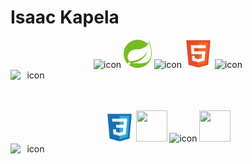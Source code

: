 # Isaac Kapela



<div align="center">
    <img src="https://techstack-generator.vercel.app/java-icon.svg" alt="icon" width="65" height="65" />
    <img src="https://raw.githubusercontent.com/devicons/devicon/master/icons/spring/spring-original.svg"  height="45" width="45" />
    <img src="https://techstack-generator.vercel.app/js-icon.svg" alt="icon" width="65" height="65" />
    <img src="https://raw.githubusercontent.com/devicons/devicon/master/icons/html5/html5-original.svg" height="45" width="45" />
    <img src="https://techstack-generator.vercel.app/ts-icon.svg" alt="icon" width="65" height="65" />
    <div style="display: flex; align-items: flex-start;"><img src="https://techstack-generator.vercel.app/nginx-icon.svg" alt="icon" width="65" height="65" /></div>
    <img src="https://raw.githubusercontent.com/devicons/devicon/master/icons/css3/css3-original.svg"  height="45" width="45"  />
    <img src="https://cdn.jsdelivr.net/gh/devicons/devicon/icons/nodejs/nodejs-original.svg" width="50" height="50" />
    <img src="https://techstack-generator.vercel.app/github-icon.svg" alt="icon" width="65" height="65" />
    <img src="https://cdn.jsdelivr.net/gh/devicons/devicon/icons/angularjs/angularjs-original.svg" width="50" height="50"  />
    <div style="display: flex; align-items: flex-start;"><img src="https://techstack-generator.vercel.app/cpp-icon.svg" alt="icon" width="65" height="65" /></div>
</div>

  <p align="center">
<img src="https://camo.githubusercontent.com/82291b0fe831bfc6781e07fc5090cbd0a8b912bb8b8d4fec0696c881834f81ac/68747470733a2f2f70726f626f742e6d656469612f394575424971676170492e676966" width="750" height="2">
</p>
